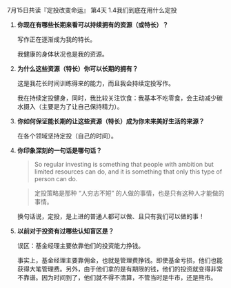 7月15日共读『定投改变命运』 第4天
1.4我们到底在用什么定投

1. **你现在有哪些长期来看可以持续拥有的资源（或特长）？**

   写作正在逐渐成为我的特长。

   我健康的身体状况也是我的资源。

   

2. **为什么这些资源（特长）你可以长期的拥有？**

   这是我花长时间训练得来的能力，而且我会持续定投写作。

   我在持续定投健身，同时，我比较关注饮食：我基本不吃零食，会主动减少碳水摄入（主要是为了让自己保持精力）。

   

3. **你如何保证能长期的让这些资源（特长）成为你未来美好生活的来源？**

   在各个领域坚持定投（自己的时间）。

   

4. **你印象深刻的⼀句话是哪句话？**

   > So regular investing is something that people with ambition but limited resources can do, and it is something that only this type of person can do. 

   > 定投策略是那种 “人穷志不短” 的人做的事情，也是只有这种人才能做的事情。

   换句话说，定投，是上进的普通人都可以做、且只有我们可以做的事！

   

5. **以前对于投资有过哪些认知盲区是？**

   误区：基金经理主要依靠他们的投资能力挣钱。

   事实上，基金经理主要靠佣金，也就是管理费挣钱。即使基金亏损，他们也能获得大笔管理费。另外，由于他们拿的是有期限的钱，他们的投资就变得非常不靠谱。因为时间到了，他们就不得不清算，不管当时是牛市，还是熊市。